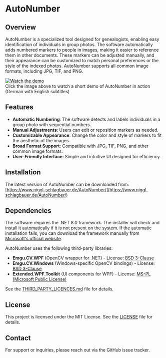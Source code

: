 # AutoNumber

## Overview
AutoNumber is a specialized tool designed for genealogists, enabling easy identification of individuals in group photos. The software automatically adds numbered markers to people in images, making it easier to reference them in other documents. These markers can be adjusted manually, and their appearance can be customized to match personal preferences or the style of the indexed photos. AutoNumber supports all common image formats, including JPG, TIF, and PNG.

[![Watch the demo](https://img.youtube.com/vi/0M2Fd7mJJLs/0.jpg)](https://youtu.be/0M2Fd7mJJLs)   
Click the image above to watch a short demo of AutoNumber in action (German with English subtitles)


## Features
- **Automatic Numbering**: The software detects and labels individuals in a group photo with sequential numbers.
- **Manual Adjustments**: Users can edit or reposition markers as needed.
- **Customizable Appearance**: Change the color and style of markers to fit the aesthetic of the images.
- **Broad Format Support**: Compatible with JPG, TIF, PNG, and other common image formats.
- **User-Friendly Interface**: Simple and intuitive UI designed for efficiency.

## Installation
The latest version of AutoNumber can be downloaded from:
[https://www.niggl-schlagbauer.de/AutoNumber/](https://www.niggl-schlagbauer.de/AutoNumber/)


## Dependencies

The software requires the .NET 8.0 framework. The installer will check and install it automatically if it is not present on the system. If the automatic installation fails, you can download the framework manually from [Microsoft's official website](https://dotnet.microsoft.com/en-us/download/dotnet/8.0).

AutoNumber uses the following third-party libraries:
- **Emgu.CV.WPF** (OpenCV wrapper for .NET) - License: [BSD 3-Clause](https://github.com/emgucv/emgucv/blob/master/LICENSE)
- **Emgu.CV.Windows** (Windows-specific OpenCV bindings) - License: [BSD 3-Clause](https://github.com/emgucv/emgucv/blob/master/LICENSE)
- **Extended.WPF.Toolkit** (UI components for WPF) - License: [MS-PL (Microsoft Public License)](https://github.com/xceedsoftware/wpftoolkit/blob/master/license.md)

See the [THIRD_PARTY_LICENCES.md](THIRD_PARTY_LICENCES.md) file for details.

## License
This project is licensed under the MIT License. See the [LICENSE](LICENSE.md) file for details.

## Contact
For support or inquiries, please reach out via the GitHub issue tracker.
